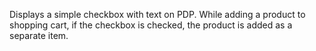 Displays a simple checkbox with text on PDP. While adding a product to shopping cart, if the checkbox is checked, the product is added as a separate item.
